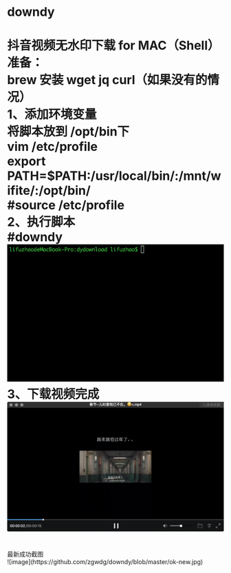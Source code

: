 # downdy
抖音视频无水印下载 for MAC（Shell）
</br>
准备：</br>
brew 安装 wget  jq curl（如果没有的情况）
</br>
1、添加环境变量
</br>
将脚本放到 /opt/bin下
</br>
vim /etc/profile
</br>
export PATH=$PATH:/usr/local/bin/:/mnt/wifite/:/opt/bin/
</br>
#source /etc/profile
</br>
2、执行脚本
</br>
#downdy
</br>
![image](https://github.com/zgwdg/downdy/blob/master/downdy-%E4%BD%BF%E7%94%A8%E7%A4%BA%E4%BE%8B.gif)
</br>
3、下载视频完成
</br>
![image](https://github.com/zgwdg/downdy/blob/master/downdy.png)
</br>
=========================================================================
</br>
最新成功截图
</br>
![image](https://github.com/zgwdg/downdy/blob/master/ok-new.jpg)
